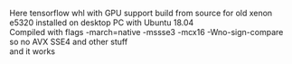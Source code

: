 Here tensorflow whl with GPU support build from source for old  xenon e5320 installed on desktop PC with Ubuntu 18.04  
Compiled with flags -march=native -mssse3 -mcx16 -Wno-sign-compare  
so no AVX SSE4 and other stuff  
and it works  
